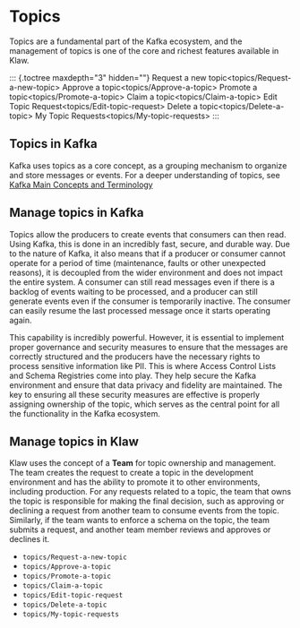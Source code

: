 # Topics

Topics are a fundamental part of the Kafka ecosystem, and the management
of topics is one of the core and richest features available in Klaw.

::: {.toctree maxdepth="3" hidden=""}
Request a new topic\<topics/Request-a-new-topic\> Approve a
topic\<topics/Approve-a-topic\> Promote a
topic\<topics/Promote-a-topic\> Claim a topic\<topics/Claim-a-topic\>
Edit Topic Request\<topics/Edit-topic-request\> Delete a
topic\<topics/Delete-a-topic\> My Topic
Requests\<topics/My-topic-requests\>
:::

## Topics in Kafka

Kafka uses topics as a core concept, as a grouping mechanism to organize
and store messages or events. For a deeper understanding of topics, see
[Kafka Main Concepts and
Terminology](https://kafka.apache.org/intro#intro_concepts_and_terms)

## Manage topics in Kafka

Topics allow the producers to create events that consumers can then
read. Using Kafka, this is done in an incredibly fast, secure, and
durable way. Due to the nature of Kafka, it also means that if a
producer or consumer cannot operate for a period of time (maintenance,
faults or other unexpected reasons), it is decoupled from the wider
environment and does not impact the entire system. A consumer can still
read messages even if there is a backlog of events waiting to be
processed, and a producer can still generate events even if the consumer
is temporarily inactive. The consumer can easily resume the last
processed message once it starts operating again.

This capability is incredibly powerful. However, it is essential to
implement proper governance and security measures to ensure that the
messages are correctly structured and the producers have the necessary
rights to process sensitive information like PII. This is where Access
Control Lists and Schema Registries come into play. They help secure the
Kafka environment and ensure that data privacy and fidelity are
maintained. The key to ensuring all these security measures are
effective is properly assigning ownership of the topic, which serves as
the central point for all the functionality in the Kafka ecosystem.

## Manage topics in Klaw

Klaw uses the concept of a **Team** for topic ownership and management.
The team creates the request to create a topic in the development
environment and has the ability to promote it to other environments,
including production. For any requests related to a topic, the team that
owns the topic is responsible for making the final decision, such as
approving or declining a request from another team to consume events
from the topic. Similarly, if the team wants to enforce a schema on the
topic, the team submits a request, and another team member reviews and
approves or declines it.

-   `topics/Request-a-new-topic`
-   `topics/Approve-a-topic`
-   `topics/Promote-a-topic`
-   `topics/Claim-a-topic`
-   `topics/Edit-topic-request`
-   `topics/Delete-a-topic`
-   `topics/My-topic-requests`
